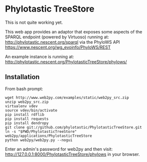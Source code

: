 Phylotastic TreeStore
=====================
This is not quite working yet.

This web app provides an adaptor that exposes some aspects of the SPARQL 
endpoint (powered by Virtuoso) running at:
    http://phylotastic.nescent.org/sparql
via the PhyloWS API
    https://www.nescent.org/wg_evoinfo/PhyloWS/REST

An example instance is running at:
    http://phylotastic.nescent.org/PhylotasticTreeStore/phylows/


Installation
------------
From bash prompt:

    wget http://www.web2py.com/examples/static/web2py_src.zip
    unzip web2py_src.zip
    virtualenv vdev
    source vdev/bin/activate
    pip install rdflib
    pip install requests
    pip install dendropy
    git clone git://github.com/phylotastic/PhylotasticTreeStore.git
    ln -s "$PWD/PhylotasticTreeStore" web2py/applications/PhylotasticTreeStore
    python web2py/web2py.py --nogui

Enter an admin's password for web2py and then visit:
    http://127.0.0.1:8000/PhylotasticTreeStore/phylows
in your browser.
    
